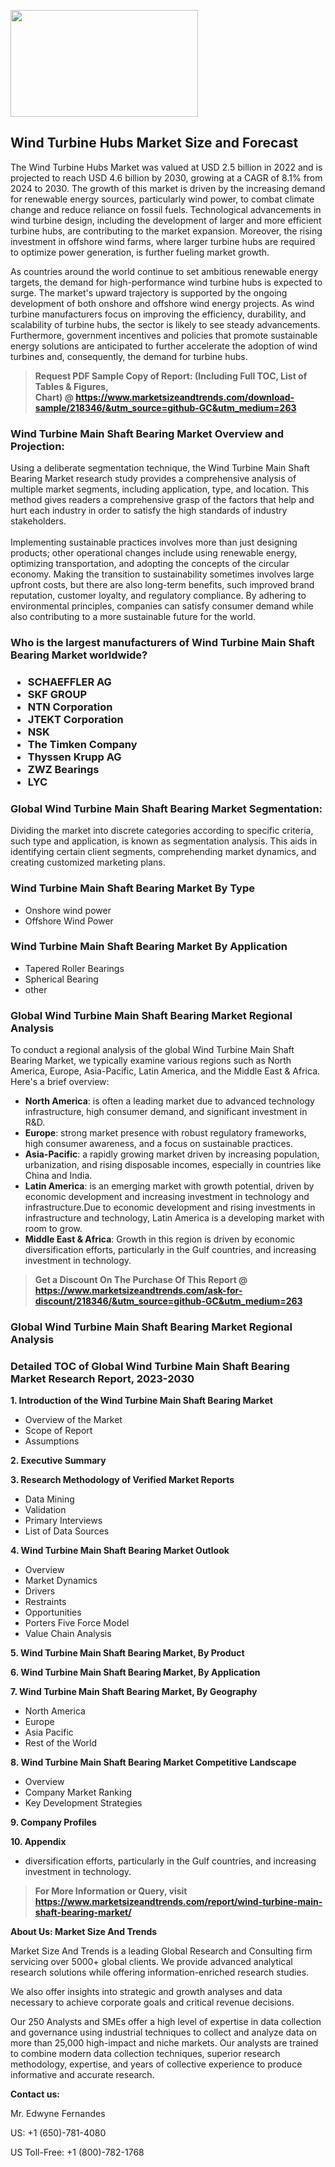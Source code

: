 <p><img class="alignnone size-medium wp-image-20088" src="https://ffe5etoiles.com/wp-content/uploads/2024/12/MST1-300x171.png" alt="" width="300" height="171" /></p><h2>Wind Turbine Hubs Market Size and Forecast</h2><p>The Wind Turbine Hubs Market was valued at USD 2.5 billion in 2022 and is projected to reach USD 4.6 billion by 2030, growing at a CAGR of 8.1% from 2024 to 2030. The growth of this market is driven by the increasing demand for renewable energy sources, particularly wind power, to combat climate change and reduce reliance on fossil fuels. Technological advancements in wind turbine design, including the development of larger and more efficient turbine hubs, are contributing to the market expansion. Moreover, the rising investment in offshore wind farms, where larger turbine hubs are required to optimize power generation, is further fueling market growth.</p><p>As countries around the world continue to set ambitious renewable energy targets, the demand for high-performance wind turbine hubs is expected to surge. The market's upward trajectory is supported by the ongoing development of both onshore and offshore wind energy projects. As wind turbine manufacturers focus on improving the efficiency, durability, and scalability of turbine hubs, the sector is likely to see steady advancements. Furthermore, government incentives and policies that promote sustainable energy solutions are anticipated to further accelerate the adoption of wind turbines and, consequently, the demand for turbine hubs.</p></p><blockquote id="" class=""><strong>Request PDF Sample Copy of Report: (Including Full TOC, List of Tables &amp; Figures, Chart)&nbsp;@&nbsp;<strong><a href="https://www.marketsizeandtrends.com/download-sample/218346/&utm_source=github-GC&utm_medium=263" target="_blank">https://www.marketsizeandtrends.com/download-sample/218346/&utm_source=github-GC&utm_medium=263</a></strong></strong></blockquote><h3 id="" class="">Wind Turbine Main Shaft Bearing Market&nbsp;Overview and Projection:</h3><p id="" class="">Using a deliberate segmentation technique, the Wind Turbine Main Shaft Bearing Market research study provides a comprehensive analysis of multiple market segments, including application, type, and location. This method gives readers a comprehensive grasp of the factors that help and hurt each industry in order to satisfy the high standards of industry stakeholders. <br /> <br />Implementing sustainable practices involves more than just designing products; other operational changes include using renewable energy, optimizing transportation, and adopting the concepts of the circular economy. Making the transition to sustainability sometimes involves large upfront costs, but there are also long-term benefits, such improved brand reputation, customer loyalty, and regulatory compliance. By adhering to environmental principles, companies can satisfy consumer demand while also contributing to a more sustainable future for the world.</p><h3 id="" class="">Who is the largest manufacturers of&nbsp;Wind Turbine Main Shaft Bearing Market worldwide?</h3><h3 class=""><p><ul><li>SCHAEFFLER AG </li><li> SKF GROUP </li><li> NTN Corporation </li><li> JTEKT Corporation </li><li> NSK </li><li> The Timken Company </li><li> Thyssen Krupp AG </li><li> ZWZ Bearings </li><li> LYC</li></ul></p></h3><h3 id="" class="">Global&nbsp;Wind Turbine Main Shaft Bearing Market Segmentation:</h3><p id="" class="">Dividing the market into discrete categories according to specific criteria, such type and application, is known as segmentation analysis. This aids in identifying certain client segments, comprehending market dynamics, and creating customized marketing plans.</p><h3 id="" class="">Wind Turbine Main Shaft Bearing Market&nbsp;By Type</h3><p><p><ul><li>Onshore wind power</li><li> Offshore Wind Power</p></li></ul></p></p><h3 id="" class="">Wind Turbine Main Shaft Bearing Market&nbsp;By Application</h3><p class=""><p><ul><li>Tapered Roller Bearings</li><li> Spherical Bearing</li><li> other</li></ul></p></p><h3 id="" class="">Global Wind Turbine Main Shaft Bearing Market Regional Analysis</h3><p id="" class="">To conduct a regional analysis of the global Wind Turbine Main Shaft Bearing Market, we typically examine various regions such as North America, Europe, Asia-Pacific, Latin America, and the Middle East &amp; Africa. Here's a brief overview:</p><ul><li><strong>North America</strong>: is often a leading market due to advanced technology infrastructure, high consumer demand, and significant investment in R&amp;D.</li><li><strong>Europe</strong>: strong market presence with robust regulatory frameworks, high consumer awareness, and a focus on sustainable practices.</li><li><strong>Asia-Pacific</strong>: a rapidly growing market driven by increasing population, urbanization, and rising disposable incomes, especially in countries like China and India.</li><li><strong>Latin America</strong>: is an emerging market with growth potential, driven by economic development and increasing investment in technology and infrastructure.Due to economic development and rising investments in infrastructure and technology, Latin America is a developing market with room to grow.</li><li><strong>Middle East &amp; Africa</strong>: Growth in this region is driven by economic diversification efforts, particularly in the Gulf countries, and increasing investment in technology.</li></ul><blockquote id="" class=""><strong>Get a Discount On The Purchase Of This Report @ <strong><a href="https://www.marketsizeandtrends.com/ask-for-discount/218346/&utm_source=github-GC&utm_medium=263" target="_blank">https://www.marketsizeandtrends.com/ask-for-discount/218346/&utm_source=github-GC&utm_medium=263</a></strong></strong></blockquote><h3 id="" class="">Global Wind Turbine Main Shaft Bearing Market Regional Analysis</h3><h3 id="" class="">Detailed TOC of Global Wind Turbine Main Shaft Bearing Market Research Report, 2023-2030</h3><p id="" class=""><strong>1. Introduction of the Wind Turbine Main Shaft Bearing Market</strong></p><ul><li>Overview of the Market</li><li>Scope of Report</li><li>Assumptions</li></ul><p id="" class=""><strong>2. Executive Summary</strong></p><p id="" class=""><strong>3. Research Methodology of Verified Market Reports</strong></p><ul><li>Data Mining</li><li>Validation</li><li>Primary Interviews</li><li>List of Data Sources</li></ul><p id="" class=""><strong>4. Wind Turbine Main Shaft Bearing Market Outlook</strong></p><ul><li>Overview</li><li>Market Dynamics</li><li>Drivers</li><li>Restraints</li><li>Opportunities</li><li>Porters Five Force Model</li><li>Value Chain Analysis</li></ul><p id="" class=""><strong>5. Wind Turbine Main Shaft Bearing Market, By Product</strong></p><p id="" class=""><strong>6. Wind Turbine Main Shaft Bearing Market, By Application</strong></p><p id="" class=""><strong>7. Wind Turbine Main Shaft Bearing Market, By Geography</strong></p><ul><li>North America</li><li>Europe</li><li>Asia Pacific</li><li>Rest of the World</li></ul><p id="" class=""><strong>8. Wind Turbine Main Shaft Bearing Market Competitive Landscape</strong></p><ul><li>Overview</li><li>Company Market Ranking</li><li>Key Development Strategies</li></ul><p id="" class=""><strong>9. Company Profiles</strong></p><p id="" class=""><strong>10. Appendix</strong></p><ul><li>diversification efforts, particularly in the Gulf countries, and increasing investment in technology.</li></ul><blockquote id="" class=""><strong>For More Information or Query, visit <strong><strong><a href="https://www.marketsizeandtrends.com/report/wind-turbine-main-shaft-bearing-market/" target="_blank">https://www.marketsizeandtrends.com/report/wind-turbine-main-shaft-bearing-market/</a></strong></strong></strong></blockquote><p id="" class=""><strong>About Us: Market Size And Trends</strong></p><p id="" class="">Market Size And Trends is a leading Global Research and Consulting firm servicing over 5000+ global clients. We provide advanced analytical research solutions while offering information-enriched research studies.</p><p id="" class="">We also offer insights into strategic and growth analyses and data necessary to achieve corporate goals and critical revenue decisions.</p><p id="" class="">Our 250 Analysts and SMEs offer a high level of expertise in data collection and governance using industrial techniques to collect and analyze data on more than 25,000 high-impact and niche markets. Our analysts are trained to combine modern data collection techniques, superior research methodology, expertise, and years of collective experience to produce informative and accurate research.</p><p id="" class=""><strong>Contact us:</strong></p><p id="" class="">Mr. Edwyne Fernandes</p><p id="" class="">US: +1 (650)-781-4080</p><p id="" class="">US Toll-Free: +1 (800)-782-1768</p>

